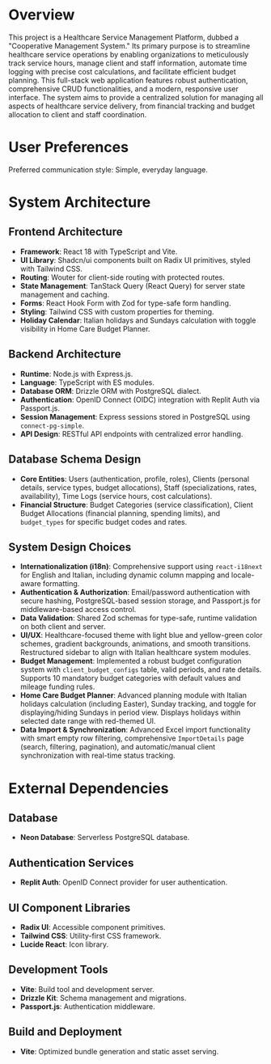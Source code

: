 # Overview

This project is a Healthcare Service Management Platform, dubbed a "Cooperative Management System." Its primary purpose is to streamline healthcare service operations by enabling organizations to meticulously track service hours, manage client and staff information, automate time logging with precise cost calculations, and facilitate efficient budget planning. This full-stack web application features robust authentication, comprehensive CRUD functionalities, and a modern, responsive user interface. The system aims to provide a centralized solution for managing all aspects of healthcare service delivery, from financial tracking and budget allocation to client and staff coordination.

# User Preferences

Preferred communication style: Simple, everyday language.

# System Architecture

## Frontend Architecture
- **Framework**: React 18 with TypeScript and Vite.
- **UI Library**: Shadcn/ui components built on Radix UI primitives, styled with Tailwind CSS.
- **Routing**: Wouter for client-side routing with protected routes.
- **State Management**: TanStack Query (React Query) for server state management and caching.
- **Forms**: React Hook Form with Zod for type-safe form handling.
- **Styling**: Tailwind CSS with custom properties for theming.
- **Holiday Calendar**: Italian holidays and Sundays calculation with toggle visibility in Home Care Budget Planner.

## Backend Architecture
- **Runtime**: Node.js with Express.js.
- **Language**: TypeScript with ES modules.
- **Database ORM**: Drizzle ORM with PostgreSQL dialect.
- **Authentication**: OpenID Connect (OIDC) integration with Replit Auth via Passport.js.
- **Session Management**: Express sessions stored in PostgreSQL using `connect-pg-simple`.
- **API Design**: RESTful API endpoints with centralized error handling.

## Database Schema Design
- **Core Entities**: Users (authentication, profile, roles), Clients (personal details, service types, budget allocations), Staff (specializations, rates, availability), Time Logs (service hours, cost calculations).
- **Financial Structure**: Budget Categories (service classification), Client Budget Allocations (financial planning, spending limits), and `budget_types` for specific budget codes and rates.

## System Design Choices
- **Internationalization (i18n)**: Comprehensive support using `react-i18next` for English and Italian, including dynamic column mapping and locale-aware formatting.
- **Authentication & Authorization**: Email/password authentication with secure hashing, PostgreSQL-based session storage, and Passport.js for middleware-based access control.
- **Data Validation**: Shared Zod schemas for type-safe, runtime validation on both client and server.
- **UI/UX**: Healthcare-focused theme with light blue and yellow-green color schemes, gradient backgrounds, animations, and smooth transitions. Restructured sidebar to align with Italian healthcare system modules.
- **Budget Management**: Implemented a robust budget configuration system with `client_budget_configs` table, valid periods, and rate details. Supports 10 mandatory budget categories with default values and mileage funding rules.
- **Home Care Budget Planner**: Advanced planning module with Italian holidays calculation (including Easter), Sunday tracking, and toggle for displaying/hiding Sundays in period view. Displays holidays within selected date range with red-themed UI.
- **Data Import & Synchronization**: Advanced Excel import functionality with smart empty row filtering, comprehensive `ImportDetails` page (search, filtering, pagination), and automatic/manual client synchronization with real-time status tracking.

# External Dependencies

## Database
- **Neon Database**: Serverless PostgreSQL database.

## Authentication Services
- **Replit Auth**: OpenID Connect provider for user authentication.

## UI Component Libraries
- **Radix UI**: Accessible component primitives.
- **Tailwind CSS**: Utility-first CSS framework.
- **Lucide React**: Icon library.

## Development Tools
- **Vite**: Build tool and development server.
- **Drizzle Kit**: Schema management and migrations.
- **Passport.js**: Authentication middleware.

## Build and Deployment
- **Vite**: Optimized bundle generation and static asset serving.